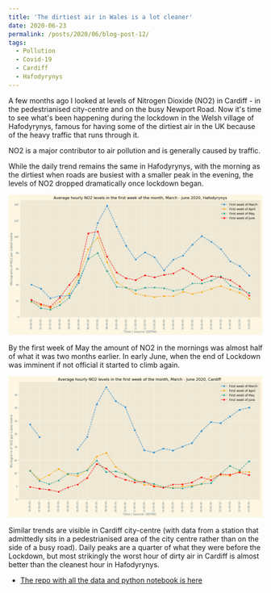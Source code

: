 ```yaml
---
title: 'The dirtiest air in Wales is a lot cleaner'
date: 2020-06-23
permalink: /posts/2020/06/blog-post-12/
tags:
  - Pollution
  - Covid-19
  - Cardiff
  - Hafodyrynys
---
```

A few months ago I looked at levels of Nitrogen Dioxide (NO2) in Cardiff - in the pedestrianised city-centre and on the busy Newport Road. Now it's time to see what's been happening during the lockdown in the Welsh village of Hafodyrynys, famous for having some of the dirtiest air in the UK because of the heavy traffic that runs through it.

NO2 is a major contributor to air pollution and is generally caused by traffic.

While the daily trend remains the same in Hafodyrynys, with the morning as the dirtiest when roads are busiest with a smaller peak in the evening, the levels of NO2 dropped dramatically once lockdown began.

![Levels of NO2 in Hafodyrynys](/images/hafodyrynys.png)

By the first week of May the amount of NO2 in the mornings was almost half of what it was two months earlier. In early June, when the end of Lockdown was imminent if not official it started to climb again.

![Levels of NO2 in Cardiff](/images/cardiff.png)

Similar trends are visible in Cardiff city-centre (with data from a station that admittedly sits in a pedestrianised area of the city centre rather than on the side of a busy road). Daily peaks are a quarter of what they were before the Lockdown, but most strikingly the worst hour of dirty air in Cardiff is almost better than the cleanest hour in Hafodyrynys.

* [The repo with all the data and python notebook is here](https://github.com/aodhanlutetiae/covid)
